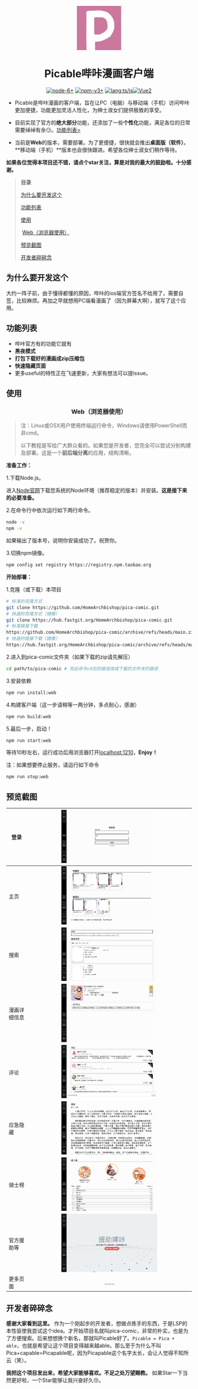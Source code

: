 <p align="center"><img width="120" src="./assets/pica-comic-logo.png" alt="Pica-comic logo"></p>

<h1 align="center">Picable哔咔漫画客户端</h1>

<p align="center">
  <a href="."><img src="https://img.shields.io/badge/Node-6.0.0%2B-green" alt="node-6+"></a>
  <a href="."><img src="https://img.shields.io/badge/npm-3.0.0%2B-green" alt="npm-v3+"></a>
  <a href="."><img src="https://img.shields.io/badge/LANG-JS/TS-gold" alt="lang:ts/js"></a><a href="."><img src="https://img.shields.io/badge/Vue-2.5.2-brightgreen" alt="Vue2"></a>
</p>

* Picable是哔咔漫画的客户端，旨在让PC（电脑）与移动端（手机）访问哔咔更加便捷，功能更加灵活人性化，为绅士淑女们提供极致的享受。
  
* 目前实现了官方的**绝大部分**功能，还添加了一些**个性化**功能，满足各位的日常需要绰绰有余😏。[功能列表>](#功能列表)

* 当前是**Web**的版本，需要部署。为了更便捷，很快就会推出**桌面版（软件）**。**移动端（手机）**版本也会很快跟进。希望各位绅士淑女们稍作等待。

**如果各位觉得本项目还不错，请点个star关注，算是对我的最大的鼓励啦。十分感谢。**

>**目录**
>
>[为什么要开发这个](#为什么要开发这个)
>
>[功能列表](#功能列表)
>
>[使用](#使用)
>
>​	[Web（浏览器使用）](#Web（浏览器使用）)
>
>[预览截图](#预览截图)
>
>[开发者碎碎念](#开发者碎碎念)



## 为什么要开发这个

大约一阵子前，由于懂得都懂的原因，哔咔的ios端官方签名不给用了，需要自签，比较麻烦。再加之早就想用PC端看漫画了（因为屏幕大啊），就写了这个应用。



## 功能列表

* 哔咔官方有的功能它就有
* **黑夜模式**
* **打包下载好的漫画成zip压缩包**
* **快速隐藏页面**
* 更多useful的特性正在飞速更新，大家有想法可以提issue。



## 使用

<h3 align="center">Web（浏览器使用）</h3>

> 注：Linux或OSX用户使用终端运行命令，Windows请使用PowerShell而非cmd。
>
> 以下教程是写给广大群众看的。如果您是开发者，您完全可以尝试分别构建及部署。这是一个**前后端分离**的应用，结构清晰。

**准备工作：**

1.下载Node.js。

进入[Node官网](https://nodejs.org/zh-cn/)下载您系统的Node环境（推荐稳定的版本）并安装。**这是接下来的必要准备。**

2.在命令行中依次运行如下两行命令。

```sh
node -v
npm -v
```

如果输出了版本号，说明你安装成功了。祝贺你。

3.切换npm镜像。

```sh
npm config set registry https://registry.npm.taobao.org
```

**开始部署：**

1.克隆（或下载）本项目

```sh
# 标准的克隆方式
git clone https://github.com/HomeArchbishop/pica-comic.git
# 快速的克隆方式（镜像）
git clone https://hub.fastgit.org/HomeArchbishop/pica-comic.git
# 标准链接下载
https://github.com/HomeArchbishop/pica-comic/archive/refs/heads/main.zip
# 快速的链接下载（镜像）
https://hub.fastgit.org/HomeArchbishop/pica-comic/archive/refs/heads/main.zip
```

2.进入到pica-comic文件夹（如果下载的zip请先解压）

```sh
cd path/to/pica-comic # 将此命令cd后的路径改成下载的文件夹的路径
```

3.安装依赖

```sh
npm run install:web
```

4.构建客户端（这一步请稍等一两分钟，多点耐心，感谢）

```sh
npm run build:web
```

5.最后一步，启动！

```sh
npm run start:web
```

等待10秒左右，运行成功后用浏览器打开[localhost:1210](localhost:1210)，**Enjoy！**

注：如果想要停止服务，请运行如下命令

```sh
npm run stop:web
```



## 预览截图

| 登录         | <img width="60%" src="./assets/screenshots/login.png" alt="login"> |
| ------------ | :----------------------------------------------------------: |
| 主页         | <img width="60%" src="./assets/screenshots/homepage.png" alt="homepage"> |
| 搜索         | <img width="60%" src="./assets/screenshots/search.png" alt="search"> |
| 漫画详细信息 | <img width="60%" src="./assets/screenshots/comicdetail.png" alt="comicdetail"> |
| 评论         | <img width="60%" src="./assets/screenshots/comments.png" alt="comments"> |
| 应急隐藏     | <img width="60%" src="./assets/screenshots/hide.png" alt="hide"> |
| 骑士榜       | <img width="60%" src="./assets/screenshots/knightrank.png" alt="knightrank"> |
| 官方援助等   | <img width="60%" src="./assets/screenshots/link.png" alt="link"> |
| 更多页面     |                           .......                            |



## 开发者碎碎念

**感谢大家看到这里。** 作为一个刚起步的开发者，想做点练手的东西，于是LSP的本性驱使我尝试这个idea。才开始项目名就叫pica-comic，非常的朴实，也是为了方便搜索。后来想想换个新名，那就叫Picable好了。`Picable = Pica + able`，也就是希望让这个项目变得越来越able。那么至于为什么不叫Pica+capable=Picapable呢，因为Picapable这个名字太长，会让人觉得不知所云（笑）。

**我把这个项目发出来，希望大家能够喜欢。不足之处万望赐教。** 如果Star一下当然更好啦，一个Star能够让我兴奋好久😚。

